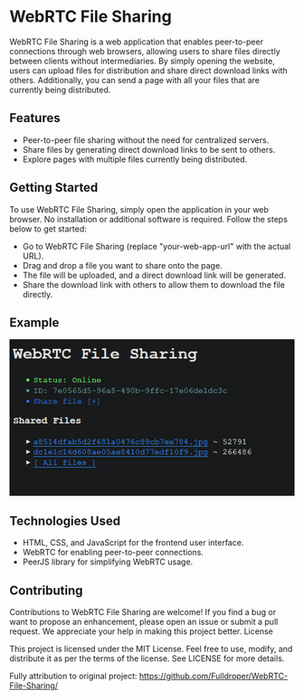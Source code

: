 # WebRTC File Sharing

WebRTC File Sharing is a web application that enables peer-to-peer connections through web browsers, allowing users to share files directly between clients without intermediaries. By simply opening the website, users can upload files for distribution and share direct download links with others. Additionally, you can send a page with all your files that are currently being distributed.

## Features

- Peer-to-peer file sharing without the need for centralized servers.
- Share files by generating direct download links to be sent to others.
- Explore pages with multiple files currently being distributed.

## Getting Started

To use WebRTC File Sharing, simply open the application in your web browser. No installation or additional software is required. Follow the steps below to get started:

- Go to WebRTC File Sharing (replace "your-web-app-url" with the actual URL).
- Drag and drop a file you want to share onto the page.
- The file will be uploaded, and a direct download link will be generated.
- Share the download link with others to allow them to download the file directly.

## Example

![Example image](https://raw.githubusercontent.com/Fulldroper/WebRTC-File-Sharing/main/Screenshot_4.png)

## Technologies Used

- HTML, CSS, and JavaScript for the frontend user interface.
- WebRTC for enabling peer-to-peer connections.
- PeerJS library for simplifying WebRTC usage.

## Contributing

Contributions to WebRTC File Sharing are welcome! If you find a bug or want to propose an enhancement, please open an issue or submit a pull request. We appreciate your help in making this project better.
License

This project is licensed under the MIT License. Feel free to use, modify, and distribute it as per the terms of the license. See LICENSE for more details.

Fully attribution to original project: https://github.com/Fulldroper/WebRTC-File-Sharing/
